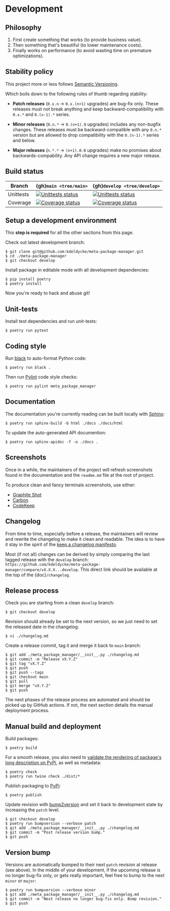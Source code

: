 # Development

## Philosophy

1.  First create something that works (to provide business value).
2.  Then something that's beautiful (to lower maintenance costs).
3.  Finally works on performance (to avoid wasting time on premature
    optimizations).

## Stability policy

This project more or less follows [Semantic Versioning](https://semver.org/).

Which boils down to the following rules of thumb regarding stability:

- **Patch releases** (`0.x.n` → `0.x.(n+1)` upgrades) are bug-fix only. These
  releases must not break anything and keep backward-compatibility with `0.x.*`
  and `0.(x-1).*` series.

- **Minor releases** (`0.n.*` → `0.(n+1).0` upgrades) includes any non-bugfix
  changes. These releases must be backward-compatible with any `0.n.*` version
  but are allowed to drop compatibility with the `0.(n-1).*` series and below.

- **Major releases** (`n.*.*` → `(n+1).0.0` upgrades) make no promises about
  backwards-compability. Any API change requires a new major release.

## Build status

| Branch    | {gh}`main <tree/main>`                                                                                                                                                                                                          | {gh}`develop <tree/develop>`                                                                                                                                                                                                          |
|-----------|---------------------------------------------------------------------------------------------------------------------------------------------------------------------------------------------------------------------------------|---------------------------------------------------------------------------------------------------------------------------------------------------------------------------------------------------------------------------------------|
| Unittests | [![Unittests status](https://github.com/kdeldycke/meta-package-manager/actions/workflows/tests.yaml/badge.svg?branch=main)](https://github.com/kdeldycke/meta-package-manager/actions/workflows/tests.yaml?query=branch%3Amain) | [![Unittests status](https://github.com/kdeldycke/meta-package-manager/actions/workflows/tests.yaml/badge.svg?branch=develop)](https://github.com/kdeldycke/meta-package-manager/actions/workflows/tests.yaml?query=branch%3Adevelop) |
| Coverage  | [![Coverage status](https://codecov.io/gh/kdeldycke/meta-package-manager/branch/main/graph/badge.svg)](https://codecov.io/gh/kdeldycke/meta-package-manager/branch/main)                                                        | [![Coverage status](https://codecov.io/gh/kdeldycke/meta-package-manager/branch/develop/graph/badge.svg)](https://codecov.io/gh/kdeldycke/meta-package-manager/branch/develop)                                                        |

## Setup a development environment

This **step is required** for all the other sections from this page.

Check out latest development branch:

``` shell-session
$ git clone git@github.com:kdeldycke/meta-package-manager.git
$ cd ./meta-package-manager
$ git checkout develop
```

Install package in editable mode with all development dependencies:

``` shell-session
$ pip install poetry
$ poetry install
```

Now you're ready to hack and abuse git!

## Unit-tests

Install test dependencies and run unit-tests:

``` shell-session
$ poetry run pytest
```

## Coding style

Run [black](https://github.com/psf/black) to auto-format Python code:

``` shell-session
$ poetry run black .
```

Then run [Pylint](https://docs.pylint.org) code style checks:

``` shell-session
$ poetry run pylint meta_package_manager
```

## Documentation

The documentation you're currently reading can be built locally with
[Sphinx](https://www.sphinx-doc.org):

``` shell-session
$ poetry run sphinx-build -b html ./docs ./docs/html
```

To update the auto-generated API documention:

``` shell-session
$ poetry run sphinx-apidoc -f -o ./docs .
```

## Screenshots

Once in a while, the maintainers of the project will refresh screenshots found
in the documentation and the `readme.md` file at the root of project.

To produce clean and fancy terminals screenshots, use either:

- [Graphite Shot](https://graphite-shot.now.sh)
- [Carbon](https://github.com/carbon-app/carbon)
- [CodeKeep](https://codekeep.io/screenshot)

## Changelog

From time to time, especially before a release, the maintainers will review and
rewrite the changelog to make it clean and readable. The idea is to have it
stay in the spirit of the [keep a changelog
manifesto](https://keepachangelog.com).

Most (if not all) changes can be derived by simply comparing the last tagged
release with the `develop` branch:
`https://github.com/kdeldycke/meta-package-manager/compare/vX.X.X...develop`.
This direct link should be available at the top of the {doc}`/changelog`.

## Release process

Check you are starting from a clean `develop` branch:

``` shell-session
$ git checkout develop
```

Revision should already be set to the next version, so we just need to set the
released date in the changelog:

``` shell-session
$ vi ./changelog.md
```

Create a release commit, tag it and merge it back to `main` branch:

``` shell-session
$ git add ./meta_package_manager/__init__.py ./changelog.md
$ git commit -m "Release vX.Y.Z"
$ git tag "vX.Y.Z"
$ git push
$ git push --tags
$ git checkout main
$ git pull
$ git merge "vX.Y.Z"
$ git push
```

The next phases of the release process are automated and should be picked up by
GitHub actions. If not, the next section details the manual deployment process.

## Manual build and deployment

Build packages:

``` shell-session
$ poetry build
```

For a smooth release, you also need to [validate the rendering of package's
long description on
PyPi](https://packaging.python.org/guides/making-a-pypi-friendly-readme/#validating-restructuredtext-markup),
as well as metadata:

``` shell-session
$ poetry check
$ poetry run twine check ./dist/*
```

Publish packaging to [PyPi](https://pypi.python.org):

``` shell-session
$ poetry publish
```

Update revision with [bump2version](https://github.com/c4urself/bump2version)
and set it back to development state by increasing the `patch` level.

``` shell-session
$ git checkout develop
$ poetry run bumpversion --verbose patch
$ git add ./meta_package_manager/__init__.py ./changelog.md
$ git commit -m "Post release version bump."
$ git push
```

## Version bump

Versions are automatically bumped to their next `patch` revision at release
(see above). In the middle of your development, if the upcoming release is no
longer bug-fix only, or gets really important, feel free to bump to the next
`minor` or `major`:

``` shell-session
$ poetry run bumpversion --verbose minor
$ git add ./meta_package_manager/__init__.py ./changelog.md
$ git commit -m "Next release no longer bug-fix only. Bump revision."
$ git push
```
